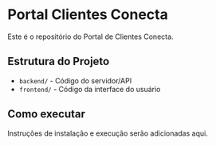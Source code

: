 # Portal Clientes Conecta

Este é o repositório do Portal de Clientes Conecta.

## Estrutura do Projeto

- `backend/` - Código do servidor/API
- `frontend/` - Código da interface do usuário

## Como executar

Instruções de instalação e execução serão adicionadas aqui.